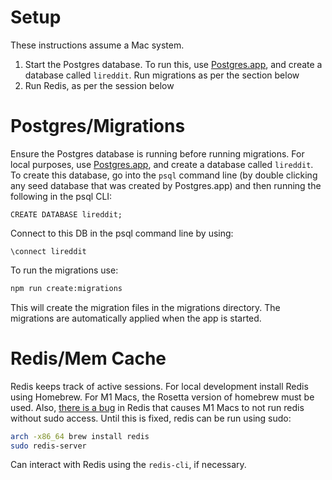 # Setup
These instructions assume a Mac system.

1. Start the Postgres database. To run this, use [Postgres.app](https://postgresapp.com/documentation/), and create a database called `lireddit`. Run migrations as per the section below
2. Run Redis, as per the session below

# Postgres/Migrations
Ensure the Postgres database is running before running migrations. For local purposes, use [Postgres.app](https://postgresapp.com/documentation/), and create a database called `lireddit`. To create this database, go into the `psql` command line (by double clicking any seed database that was created by Postgres.app) and then running the following in the psql CLI:

```psql
CREATE DATABASE lireddit;
```

Connect to this DB in the psql command line by using:

```psql
\connect lireddit
```

To run the migrations use:

```bash
npm run create:migrations
```

This will create the migration files in the migrations directory. The migrations are automatically applied when the app is started.

# Redis/Mem Cache
Redis keeps track of active sessions. For local development install Redis using Homebrew. For M1 Macs, the Rosetta version of homebrew must be used. Also, [there is a bug](https://github.com/redis/redis/issues/8062) in Redis that causes M1 Macs to not run redis without sudo access. Until this is fixed, redis can be run using sudo:

```bash
arch -x86_64 brew install redis
sudo redis-server
```

Can interact with Redis using the `redis-cli`, if necessary.
